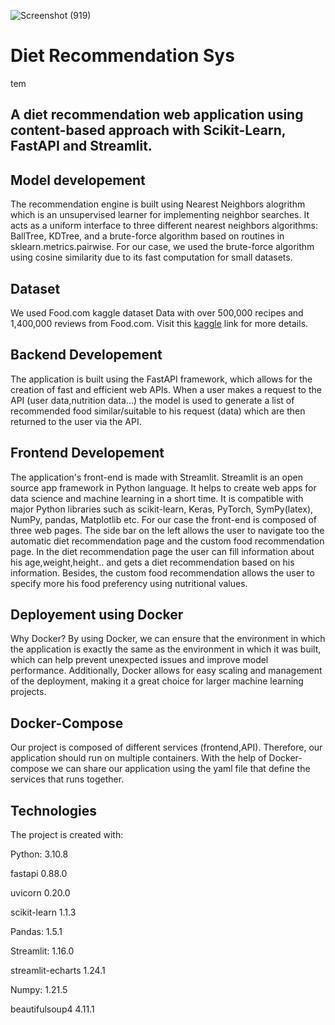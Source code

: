 ![Screenshot (919)](https://github.com/moodle12/odoo_hackathon_2024/assets/103280407/affb5a9e-fb08-49a2-925f-ebdef1687964)
# Diet Recommendation Sys
tem


## A diet recommendation web application using content-based approach with Scikit-Learn, FastAPI and Streamlit.

## Model developement
The recommendation engine is built using Nearest Neighbors alogrithm which is an unsupervised learner for implementing neighbor searches. It acts as a uniform interface to three different nearest neighbors algorithms: BallTree, KDTree, and a brute-force algorithm based on routines in sklearn.metrics.pairwise. For our case, we used the brute-force algorithm using cosine similarity due to its fast computation for small datasets.


## Dataset
We used Food.com kaggle dataset Data with over 500,000 recipes and 1,400,000 reviews from Food.com. Visit this [kaggle](https://www.kaggle.com/datasets/irkaal/foodcom-recipes-and-reviews?select=recipes.csv) link for more details.

## Backend Developement
The application is built using the FastAPI framework, which allows for the creation of fast and efficient web APIs. When a user makes a request to the API (user data,nutrition data...) the model is used to generate a list of recommended food similar/suitable to his request (data) which are then returned to the user via the API.

## Frontend Developement
The application's front-end is made with Streamlit. Streamlit is an open source app framework in Python language. It helps to create web apps for data science and machine learning in a short time. It is compatible with major Python libraries such as scikit-learn, Keras, PyTorch, SymPy(latex), NumPy, pandas, Matplotlib etc.
For our case the front-end is composed of three web pages. The side bar on the left allows the user to navigate too the automatic diet recommendation page and the custom food recommendation page.
In the diet recommendation page the user can fill information about his age,weight,height.. and gets a diet recommendation based on his information. Besides, the custom food recommendation allows the user to specify more his food preferency using nutritional values.

## Deployement using Docker
Why Docker?
By using Docker, we can ensure that the environment in which the application is exactly the same as the environment in which it was built, which can help prevent unexpected issues and improve model performance.
Additionally, Docker allows for easy scaling and management of the deployment, making it a great choice for larger machine learning projects.

## Docker-Compose
Our project is composed of different services (frontend,API). Therefore, our application should run on multiple containers.
With the help of Docker-compose we can share our application using the yaml file that define the services that runs together.


## Technologies
The project is created with:

Python: 3.10.8

fastapi 0.88.0

uvicorn 0.20.0

scikit-learn 1.1.3

Pandas: 1.5.1

Streamlit: 1.16.0

streamlit-echarts 1.24.1

Numpy: 1.21.5

beautifulsoup4 4.11.1
